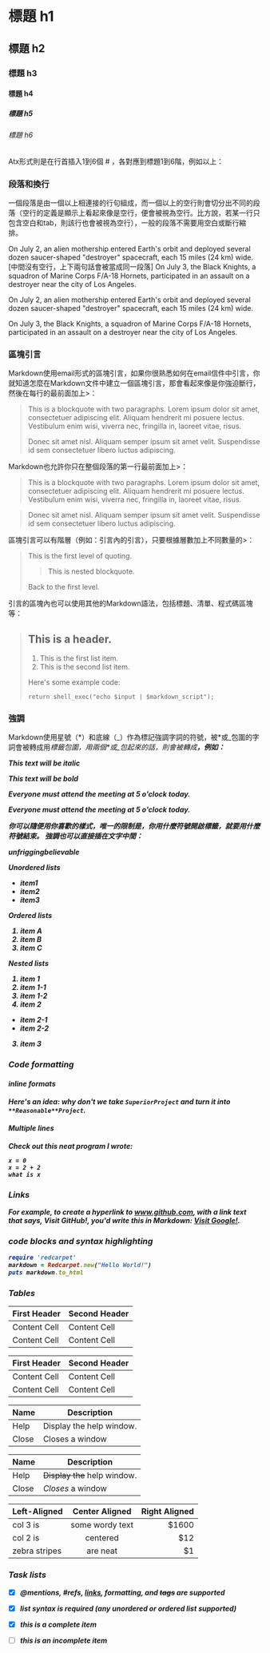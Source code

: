 # 標題 h1
## 標題 h2
### 標題 h3
#### 標題 h4
##### 標題 h5
###### 標題 h6

Atx形式則是在行首插入1到6個 # ，各對應到標題1到6階，例如以上：

### 段落和換行

一個段落是由一個以上相連接的行句組成，而一個以上的空行則會切分出不同的段落（空行的定義是顯示上看起來像是空行，便會被視為空行。比方說，若某一行只包含空白和tab，則該行也會被視為空行），一般的段落不需要用空白或斷行縮排。

On July 2, an alien mothership entered Earth's orbit and deployed several dozen saucer-shaped "destroyer" spacecraft, each 15 miles (24 km) wide.
[中間沒有空行，上下兩句話會被當成同一段落]
On July 3, the Black Knights, a squadron of Marine Corps F/A-18 Hornets, participated in an assault on a destroyer near the city of Los Angeles.

On July 2, an alien mothership entered Earth's orbit and deployed several dozen saucer-shaped "destroyer" spacecraft, each 15 miles (24 km) wide.

On July 3, the Black Knights, a squadron of Marine Corps F/A-18 Hornets, participated in an assault on a destroyer near the city of Los Angeles.

### 區塊引言

Markdown使用email形式的區塊引言，如果你很熟悉如何在email信件中引言，你就知道怎麼在Markdown文件中建立一個區塊引言，那會看起來像是你強迫斷行，然後在每行的最前面加上>：

> This is a blockquote with two paragraphs. Lorem ipsum dolor sit amet,
> consectetuer adipiscing elit. Aliquam hendrerit mi posuere lectus.
> Vestibulum enim wisi, viverra nec, fringilla in, laoreet vitae, risus.
> 
> Donec sit amet nisl. Aliquam semper ipsum sit amet velit. Suspendisse
> id sem consectetuer libero luctus adipiscing.

Markdown也允許你只在整個段落的第一行最前面加上>：

> This is a blockquote with two paragraphs. Lorem ipsum dolor sit amet,
consectetuer adipiscing elit. Aliquam hendrerit mi posuere lectus.
Vestibulum enim wisi, viverra nec, fringilla in, laoreet vitae, risus.

> Donec sit amet nisl. Aliquam semper ipsum sit amet velit. Suspendisse
id sem consectetuer libero luctus adipiscing.

區塊引言可以有階層（例如：引言內的引言），只要根據層數加上不同數量的>：

> This is the first level of quoting.
>
> > This is nested blockquote.
>
> Back to the first level.

引言的區塊內也可以使用其他的Markdown語法，包括標題、清單、程式碼區塊等：

> ## This is a header.
> 
> 1.   This is the first list item.
> 2.   This is the second list item.
> 
> Here's some example code:
> 
>     return shell_exec("echo $input | $markdown_script");

### 強調

Markdown使用星號（\*）和底線（\_）作為標記強調字詞的符號，被\*或\_包圍的字詞會被轉成用<em>標籤包圍，用兩個\*或\_包起來的話，則會被轉成<strong>，例如：

_This text will be italic_

**This text will be bold**

**Everyone _must_ attend the meeting at 5 o'clock today.**

_Everyone **must** attend the meeting at 5 o'clock today._

你可以隨便用你喜歡的樣式，唯一的限制是，你用什麼符號開啟標籤，就要用什麼符號結束。
強調也可以直接插在文字中間：

un*frigging*believable

Unordered lists

- item1
- item2
- item3

Ordered lists

1. item A
2. item B
3. item C

Nested lists

1. item 1
  1. item 1-1
  2. item 1-2
2. item 2
  * item 2-1
  * item 2-2
3. item 3

### Code formatting

#### inline formats

Here's an idea: why don't we take `SuperiorProject` and turn it into `**Reasonable**Project`.

#### Multiple lines

Check out this neat program I wrote:

```
x = 0
x = 2 + 2
what is x
```
### Links

For example, to create a hyperlink to www.github.com, with a link text that says, Visit GitHub!, you'd write this in Markdown: [Visit Google!](www.google.com).

### code blocks and syntax highlighting

```ruby
require 'redcarpet'
markdown = Redcarpet.new("Hello World!")
puts markdown.to_html
```

### Tables

First Header  | Second Header
------------- | -------------
Content Cell  | Content Cell
Content Cell  | Content Cell

| First Header  | Second Header |
| ------------- | ------------- |
| Content Cell  | Content Cell  |
| Content Cell  | Content Cell  |

| Name | Description          |
| --- | --- |
| Help      | Display the help window.|
| Close     | Closes a window     |

| Name | Description          |
| ------------- | ----------- |
| Help      | ~~Display the~~ help window.|
| Close     | _Closes_ a window     |

| Left-Aligned  | Center Aligned  | Right Aligned |
| :------------ |:---------------:| -----:|
| col 3 is      | some wordy text | $1600 |
| col 2 is      | centered        |   $12 |
| zebra stripes | are neat        |    $1 |


### Task lists

- [x] @mentions, #refs, [links](), **formatting**, and <del>tags</del> are supported
- [x] list syntax is required (any unordered or ordered list supported)
- [x] this is a complete item
- [ ] this is an incomplete item


